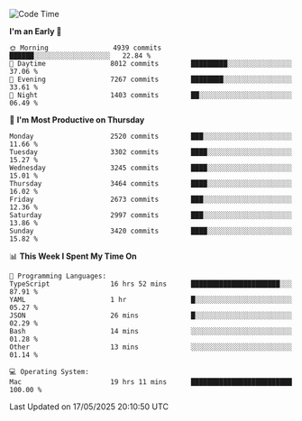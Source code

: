 <!--START_SECTION:waka-->
![Code Time](http://img.shields.io/badge/Code%20Time-5%2C083%20hrs%2059%20mins-blue)

**I'm an Early 🐤** 

```text
🌞 Morning                4939 commits        ██████░░░░░░░░░░░░░░░░░░░   22.84 % 
🌆 Daytime                8012 commits        █████████░░░░░░░░░░░░░░░░   37.06 % 
🌃 Evening                7267 commits        ████████░░░░░░░░░░░░░░░░░   33.61 % 
🌙 Night                  1403 commits        ██░░░░░░░░░░░░░░░░░░░░░░░   06.49 % 
```
📅 **I'm Most Productive on Thursday** 

```text
Monday                   2520 commits        ███░░░░░░░░░░░░░░░░░░░░░░   11.66 % 
Tuesday                  3302 commits        ████░░░░░░░░░░░░░░░░░░░░░   15.27 % 
Wednesday                3245 commits        ████░░░░░░░░░░░░░░░░░░░░░   15.01 % 
Thursday                 3464 commits        ████░░░░░░░░░░░░░░░░░░░░░   16.02 % 
Friday                   2673 commits        ███░░░░░░░░░░░░░░░░░░░░░░   12.36 % 
Saturday                 2997 commits        ███░░░░░░░░░░░░░░░░░░░░░░   13.86 % 
Sunday                   3420 commits        ████░░░░░░░░░░░░░░░░░░░░░   15.82 % 
```


📊 **This Week I Spent My Time On** 

```text
💬 Programming Languages: 
TypeScript               16 hrs 52 mins      ██████████████████████░░░   87.91 % 
YAML                     1 hr                █░░░░░░░░░░░░░░░░░░░░░░░░   05.27 % 
JSON                     26 mins             █░░░░░░░░░░░░░░░░░░░░░░░░   02.29 % 
Bash                     14 mins             ░░░░░░░░░░░░░░░░░░░░░░░░░   01.28 % 
Other                    13 mins             ░░░░░░░░░░░░░░░░░░░░░░░░░   01.14 % 

💻 Operating System: 
Mac                      19 hrs 11 mins      █████████████████████████   100.00 % 
```


 Last Updated on 17/05/2025 20:10:50 UTC
<!--END_SECTION:waka-->
